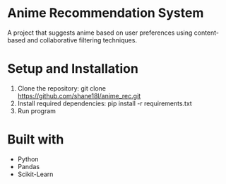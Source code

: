 # Anime Recommendation System  
A project that suggests anime based on user preferences using content-based and collaborative filtering techniques.

# Setup and Installation
1) Clone the repository: git clone https://github.com/shane18l/anime_rec.git
2) Install required dependencies: pip install -r requirements.txt
3) Run program

# Built with
- Python
- Pandas
- Scikit-Learn


